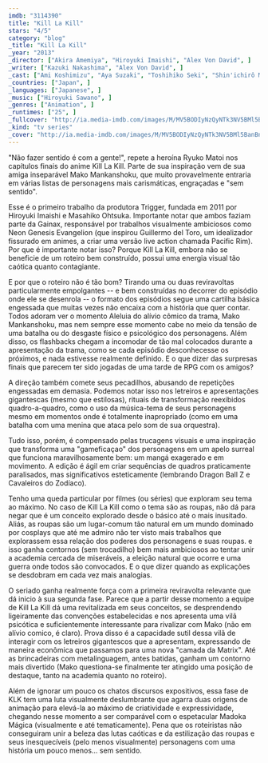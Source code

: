 ```yaml
---
imdb: "3114390"
title: "Kill La Kill"
stars: "4/5"
category: "blog"
_title: "Kill La Kill"
_year: "2013"
_director: ["Akira Amemiya", "Hiroyuki Imaishi", "Alex Von David", ]
_writer: ["Kazuki Nakashima", "Alex Von David", ]
_cast: ["Ami Koshimizu", "Aya Suzaki", "Toshihiko Seki", "Shin'ichirô Miki", "Zach Aguilar", "Ryôka Yuzuki", "Ayumi Fujimura", "Christine Marie Cabanos", "Erica Mendez", ]
_countries: ["Japan", ]
_languages: ["Japanese", ]
_music: ["Hiroyuki Sawano", ]
_genres: ["Animation", ]
_runtimes: ["25", ]
_fullcover: "http://ia.media-imdb.com/images/M/MV5BODIyNzQyNTk3NV5BMl5BanBnXkFtZTgwNjUwMzAxMzE@.jpg"
_kind: "tv series"
_cover: "http://ia.media-imdb.com/images/M/MV5BODIyNzQyNTk3NV5BMl5BanBnXkFtZTgwNjUwMzAxMzE@._V1._SX100_SY75_.jpg"
---
```

"Não fazer sentido é com a gente!", repete a heroína Ryuko Matoi nos capítulos finais do anime Kill La Kill. Parte de sua inspiração vem de sua amiga inseparável Mako Mankanshoku, que muito provavelmente entraria em várias listas de personagens mais carismáticas, engraçadas e "sem sentido".

Esse é o primeiro trabalho da produtora Trigger, fundada em 2011 por Hiroyuki Imaishi e Masahiko Ohtsuka. Importante notar que ambos faziam parte da Gainax, responsável por trabalhos visualmente ambiciosos como Neon Genesis Evangelion (que inspirou Guillermo del Toro, um idealizador fissurado em animes, a criar uma versão live action chamada Pacific Rim). Por que é importante notar isso? Porque Kill La Kill, embora não se beneficie de um roteiro bem construído, possui uma energia visual tão caótica quanto contagiante.

E por que o roteiro não é tão bom? Tirando uma ou duas reviravoltas particularmente empolgantes -- e bem construídas no decorrer do episódio onde ele se desenrola -- o formato dos episódios segue uma cartilha básica engessada que muitas vezes não encaixa com a história que quer contar. Todos adoram ver o momento Aleluia do alívio cômico da trama, Mako Mankanshoku, mas nem sempre esse momento cabe no meio da tensão de uma batalha ou do desgaste físico e psicológico dos personagens. Além disso, os flashbacks chegam a incomodar de tão mal colocados durante a apresentação da trama, como se cada episódio desconhecesse os próximos, e nada estivesse realmente definido. E o que dizer das surpresas finais que parecem ter sido jogadas de uma tarde de RPG com os amigos?

A direção também comete seus pecadilhos, abusando de repetições engessadas em demasia. Podemos notar isso nos letreiros e apresentações gigantescas (mesmo que estilosas), rituais de transformação reexibidos quadro-a-quadro, como o uso da música-tema de seus personagens mesmo em momentos onde é totalmente inapropriado (como em uma batalha com uma menina que ataca pelo som de sua orquestra).

Tudo isso, porém, é compensado pelas trucagens visuais e uma inspiração que transforma uma "gameficaçao" dos personagens em um apelo surreal que funciona maravilhosamente bem: um mangá exagerado e em movimento. A edição é ágil em criar sequências de quadros praticamente paralisados, mas significativos esteticamente (lembrando Dragon Ball Z e Cavaleiros do Zodíaco).

Tenho uma queda particular por filmes (ou séries) que exploram seu tema ao máximo. No caso de Kill La Kill como o tema são as roupas, não dá para negar que é um conceito explorado desde o básico até o mais inusitado. Aliás, as roupas são um lugar-comum tão natural em um mundo dominado por cosplays que até me admiro não ter visto mais trabalhos que explorassem essa relação dos poderes dos personagens e suas roupas. e isso ganha contornos (sem trocadilho) bem mais ambiciosos ao tentar unir a academia cercada de miseráveis, a eleição natural que ocorre e uma guerra onde todos são convocados. E o que dizer quando as explicações se desdobram em cada vez mais analogias.

O seriado ganha realmente força com a primeira reviravolta relevante que dá inicio à sua segunda fase. Parece que a partir desse momento a equipe de Kill La Kill dá uma revitalizada em seus conceitos, se desprendendo ligeiramente das convenções estabelecidas e nos apresenta uma vilã psicótica e suficientemente interessante para rivalizar com Mako (não em alívio comico, é claro). Prova disso é a capacidade sutil dessa vilã de interagir com os letreiros gigantescos que a apresentam, expressando de maneira econômica que passamos para uma nova "camada da Matrix". Até as brincadeiras com metalinguagem, antes batidas, ganham um contorno mais divertido (Mako questiona-se finalmente ter atingido uma posição de destaque, tanto na academia quanto no roteiro). 

Além de ignorar um pouco os chatos discursos expositivos, essa fase de KLK tem uma luta visualmente deslumbrante que agarra duas origens de animação para elevá-la ao máximo de criatividade e expressividade, chegando nesse momento a ser comparável com o espetacular Madoka Mágica (visualmente e até tematicamente). Pena que os roteiristas não conseguiram unir a beleza das lutas caóticas e da estilização das roupas e seus inesquecíveis (pelo menos visualmente) personagens com uma história um pouco menos... sem sentido.
